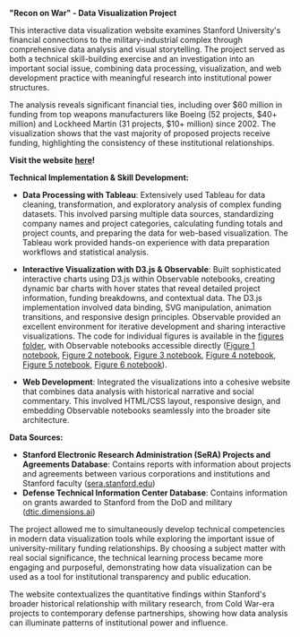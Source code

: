 **"Recon on War" - Data Visualization Project**

This interactive data visualization website examines Stanford University's financial connections to the military-industrial complex through comprehensive data analysis and visual storytelling. The project served as both a technical skill-building exercise and an investigation into an important social issue, combining data processing, visualization, and web development practice with meaningful research into institutional power structures.

The analysis reveals significant financial ties, including over $60 million in funding from top weapons manufacturers like Boeing (52 projects, $40+ million) and Lockheed Martin (31 projects, $10+ million) since 2002. The visualization shows that the vast majority of proposed projects receive funding, highlighting the consistency of these institutional relationships.

**Visit the website [here](phalpha.github.io/recon_on_war)!**

**Technical Implementation & Skill Development:**
- **Data Processing with Tableau**: Extensively used Tableau for data cleaning, transformation, and exploratory analysis of complex funding datasets. This involved parsing multiple data sources, standardizing company names and project categories, calculating funding totals and project counts, and preparing the data for web-based visualization. The Tableau work provided hands-on experience with data preparation workflows and statistical analysis.

- **Interactive Visualization with D3.js & Observable**: Built sophisticated interactive charts using D3.js within Observable notebooks, creating dynamic bar charts with hover states that reveal detailed project information, funding breakdowns, and contextual data. The D3.js implementation involved data binding, SVG manipulation, animation transitions, and responsive design principles. Observable provided an excellent environment for iterative development and sharing interactive visualizations. The code for individual figures is available in the [figures folder](https://github.com/phalpha/recon_on_war/tree/main/figures), with Observable notebooks accessible directly ([Figure 1 notebook](https://observablehq.com/@ph1729/project_figure1), [Figure 2 notebook](https://observablehq.com/@ph1729/figure2), [Figure 3 notebook](https://observablehq.com/@ph1729/figure3), [Figure 4 notebook](https://observablehq.com/@ph1729/figure4), [Figure 5 notebook](https://observablehq.com/@ph1729/figure5), [Figure 6 notebook](https://observablehq.com/@ph1729/project_figure1)).

- **Web Development**: Integrated the visualizations into a cohesive website that combines data analysis with historical narrative and social commentary. This involved HTML/CSS layout, responsive design, and embedding Observable notebooks seamlessly into the broader site architecture.

**Data Sources:**
- **Stanford Electronic Research Administration (SeRA) Projects and Agreements Database**: Contains reports with information about projects and agreements between various corporations and institutions and Stanford faculty ([sera.stanford.edu](https://sera.stanford.edu/apex/f?p=200:91:15655527959837:::::))
- **Defense Technical Information Center Database**: Contains information on grants awarded to Stanford from the DoD and military ([dtic.dimensions.ai](https://dtic.dimensions.ai/discover/grant))

The project allowed me to simultaneously develop technical competencies in modern data visualization tools while exploring the important issue of university-military funding relationships. By choosing a subject matter with real social significance, the technical learning process became more engaging and purposeful, demonstrating how data visualization can be used as a tool for institutional transparency and public education.

The website contextualizes the quantitative findings within Stanford's broader historical relationship with military research, from Cold War-era projects to contemporary defense partnerships, showing how data analysis can illuminate patterns of institutional power and influence.

